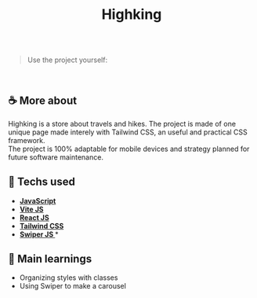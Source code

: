 <h1 align=center> Highking </h1>

<br>



<br>

> Use the project yourself: 

<br>

## ☕ More about 
Highking is a store about travels and hikes. The project is made of one unique page made interely with Tailwind CSS, an useful and practical CSS framework. 
<br>
The project is 100% adaptable for mobile devices and strategy planned for future software maintenance. 


## 🚀 Techs used 
* **[ JavaScript ](https://developer.mozilla.org/en-US/docs/Web/JavaScript)**
* **[ Vite JS ](https://vitejs.dev/)**
* **[ React JS ](https://reactjs.org/docs/getting-started.html)**
* **[ Tailwind CSS ](https://tailwindcss.com/)**
* **[ Swiper JS ](https://swiperjs.com/)** *


## 📝 Main learnings
* Organizing styles with classes
* Using Swiper to make a carousel




